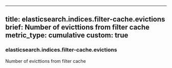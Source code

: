 
---
title: elasticsearch.indices.filter-cache.evictions
brief: Number of evicttions from filter cache
metric_type: cumulative
custom: true
---
### elasticsearch.indices.filter-cache.evictions

Number of evicttions from filter cache
